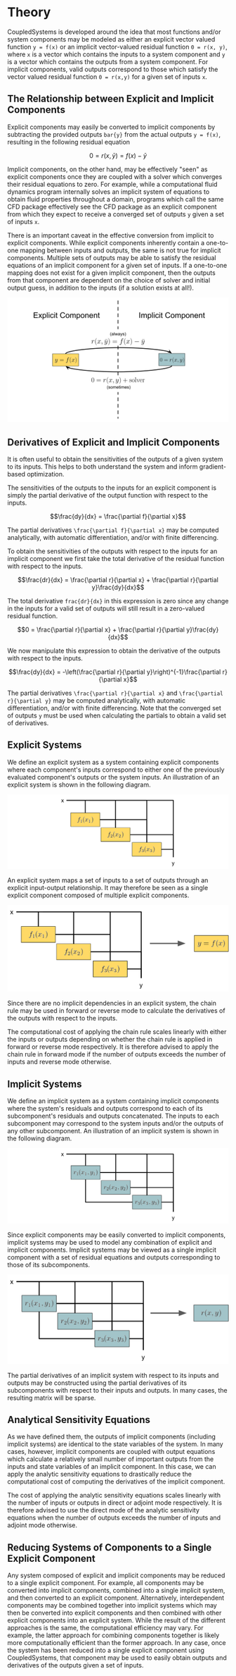 # Theory

CoupledSystems is developed around the idea that most functions and/or system components may be modeled as either an explicit vector valued function ``y = f(x)`` or an implicit vector-valued residual function ``0 = r(x, y)``, where ``x`` is a vector which contains the inputs to a system component and ``y`` is a vector which contains the outputs from a system component.  For implicit components, valid outputs correspond to those which satisfy the vector valued residual function ``0 = r(x,y)`` for a given set of inputs ``x``.

## The Relationship between Explicit and Implicit Components

Explicit components may easily be converted to implicit components by subtracting the provided outputs ``bar{y}`` from the actual outputs ``y = f(x)``, resulting in the following residual equation
```math
0 = r(x, \bar{y}) = f(x) - \bar{y}
```
Implicit components, on the other hand, may be effectively "seen" as explicit components once they are coupled with a solver which converges their residual equations to zero.  For example, while a computational fluid dynamics program internally solves an implicit system of equations to obtain fluid properties throughout a domain, programs which call the same CFD package effectively see the CFD package as an explicit component from which they expect to receive a converged set of outputs ``y`` given a set of inputs ``x``.

There is an important caveat in the effective conversion from implicit to explicit components.  While explicit components inherently contain a one-to-one mapping between inputs and outputs, the same is not true for implicit components.  Multiple sets of outputs may be able to satisfy the residual equations of an implicit component for a given set of inputs.  If a one-to-one mapping does not exist for a given implicit component, then the outputs from that component are dependent on the choice of solver and initial output guess, in addition to the inputs (if a solution exists at all!).

![](explicit-implicit.svg)

## Derivatives of Explicit and Implicit Components

It is often useful to obtain the sensitivities of the outputs of a given system to its inputs.  This helps to both understand the system and inform gradient-based optimization.

The sensitivities of the outputs to the inputs for an explicit component is simply the partial derivative of the output function with respect to the inputs.
```math
\frac{dy}{dx} = \frac{\partial f}{\partial x}
```
The partial derivatives ``\frac{\partial f}{\partial x}`` may be computed analytically, with automatic differentiation, and/or with finite differencing.

To obtain the sensitivities of the outputs with respect to the inputs for an implicit component we first take the total derivative of the residual function with respect to the inputs.
```math
\frac{dr}{dx} = \frac{\partial r}{\partial x} + \frac{\partial r}{\partial y}\frac{dy}{dx}
```
The total derivative ``frac{dr}{dx}`` in this expression is zero since any change in the inputs for a valid set of outputs will still result in a zero-valued residual function.
```math
0 = \frac{\partial r}{\partial x} + \frac{\partial r}{\partial y}\frac{dy}{dx}
```
We now manipulate this expression to obtain the derivative of the outputs with respect to the inputs.
```math
\frac{dy}{dx} = -\left(\frac{\partial r}{\partial y}\right)^{-1}\frac{\partial r}{\partial x}
```
The partial derivatives ``\frac{\partial r}{\partial x}`` and ``\frac{\partial r}{\partial y}`` may be computed analytically, with automatic differentiation, and/or with finite differencing.  Note that the converged set of outputs ``y`` must be used when calculating the partials to obtain a valid set of derivatives.

## Explicit Systems

We define an explicit system as a system containing explicit components where each component's inputs correspond to either one of the previously evaluated component's outputs or the system inputs.  An illustration of an explicit system is shown in the following diagram.

![](explicit-system.svg)

An explicit system maps a set of inputs to a set of outputs through an explicit input-output relationship.  It may therefore be seen as a single explicit component composed of multiple explicit components.

![](explicit-system-component.svg)

Since there are no implicit dependencies in an explicit system, the chain rule may be used in forward or reverse mode to calculate the derivatives of the outputs with respect to the inputs.  

The computational cost of applying the chain rule scales linearly with either the inputs or outputs depending on whether the chain rule is applied in forward or reverse mode respectively.  It is therefore advised to apply the chain rule in forward mode if the number of outputs exceeds the number of inputs and reverse mode otherwise.

## Implicit Systems

We define an implicit system as a system containing implicit components where the system's residuals and outputs correspond to each of its subcomponent's residuals and outputs concatenated.  The inputs to each subcomponent may correspond to the system inputs and/or the outputs of any other subcomponent.  An illustration of an implicit system is shown in the following diagram.

![](implicit-system.svg)

Since explicit components may be easily converted to implicit components, implicit systems may be used to model any combination of explicit and implicit components.  Implicit systems may be viewed as a single implicit component with a set of residual equations and outputs corresponding to those of its subcomponents.

![](implicit-system-component.svg)

The partial derivatives of an implicit system with respect to its inputs and outputs may be constructed using the partial derivatives of its subcomponents with respect to their inputs and outputs.  In many cases, the resulting matrix will be sparse.

## Analytical Sensitivity Equations

As we have defined them, the outputs of implicit components (including implicit systems) are identical to the state variables of the system.  In many cases, however, implicit components are coupled with output equations which calculate a relatively small number of important outputs from the inputs and state variables of an implicit component.  In this case, we can apply the analytic sensitivity equations to drastically reduce the computational cost of computing the derivatives of the implicit component.  

The cost of applying the analytic sensitivity equations scales linearly with the number of inputs or outputs in direct or adjoint mode respectively. It is therefore advised to use the direct mode of the analytic sensitivity equations when the number of outputs exceeds the number of inputs and adjoint mode otherwise.

## Reducing Systems of Components to a Single Explicit Component

Any system composed of explicit and implicit components may be reduced to a single explicit component.  For example, all components may be converted into implicit components, combined into a single implicit system, and then converted to an explicit component.  Alternatively, interdependent components may be combined together into implicit systems which may then be converted into explicit components and then combined with other explicit components into an explicit system.  While the result of the different approaches is the same, the computational efficiency may vary.  For example, the latter approach for combining components together is likely more computationally efficient than the former approach.   In any case, once the system has been reduced into a single explicit component using CoupledSystems, that component may be used to easily obtain outputs and derivatives of the outputs given a set of inputs.
